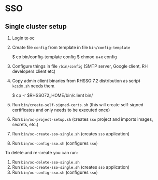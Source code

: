 # SSO

## Single cluster setup

1. Login to oc
2. Create file `config` from template in file `bin/config-template`


    $ cp bin/config-template config
    $ chmod u+x config 
         
3. Configure things in file `/bin/config` (SMTP server, Google client, RH developers client etc)
4. Copy admin client binaries from RHSSO 7.2 distribution as script `kcadm.sh` needs them. 


    $ cp -r $RHSSO72_HOME/bin/client bin/
    
5. Run `bin/create-self-signed-certs.sh` (this will create self-signed certificates and only needs to be executed once)
6. Run `bin/oc-project-setup.sh` (creates `sso` project and imports images, secrets, etc.)
7. Run `bin/oc-create-sso-single.sh` (creates `sso` application)
8. Run `bin/oc-config-sso.sh` (configures `sso`)

To delete and re-create you can run:

1. Run `bin/oc-delete-sso-single.sh`
2. Run `bin/oc-create-sso-single.sh` (creates `sso` application)
3. Run `bin/oc-config-sso.sh` (configures `sso`) 
